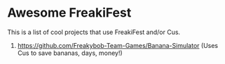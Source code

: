 # Awesome FreakiFest
This is a list of cool projects that use FreakiFest and/or Cus.
1. https://github.com/Freakybob-Team-Games/Banana-Simulator (Uses Cus to save bananas, days, money!)